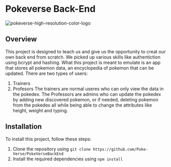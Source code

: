# Pokeverse Back-End
![pokeverse-high-resolution-color-logo](https://user-images.githubusercontent.com/80741556/222516797-c0cdca29-3bb2-4ac9-a103-478f7285f918.png)


## Overview

This project is designed to teach us and give us the opportunity to creat our own back end from scratch. We picked up various skills like authentiction using bcrypt and hashing. 
What this project is meant to emulate is an app that stores all pokemon data, an encyclopedia of pokemon that can be updated. There are two types of users:
1. Trainers
2. Profesors
The trainers are normal useres who can only view the data in the pokedex.
The Professors are admins who can update the pokedex by adding new discovered pokemon, or if needed, deleting pokemon from the pokedex all while being able to change the attributes like height, weight and typing.


## Installation

To install this project, follow these steps:

1. Clone the repository using `git clone https://github.com/Poke-Verse/PokeVerseBackEnd`
2. Install the required dependencies using `npm install`

